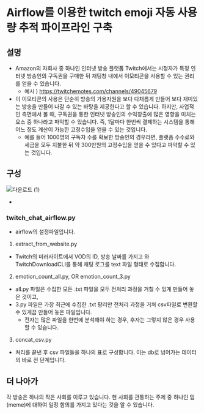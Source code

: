 # Airflow를 이용한 twitch emoji 자동 사용량 추적 파이프라인 구축

## 설명

- Amazon의 자회사 중 하나인 인터넷 방송 플랫폼 Twitch에서는 시청자가 특정 인터넷 방송인의 구독권을 구매한 뒤 채팅창 내에서 이모티콘을 사용할 수 있는 권리를 얻을 수 있습니다. 
  - 예시 ) https://twitchemotes.com/channels/49045679
- 이 이모티콘의 사용은 단순히 방송의 가용자원을 보다 다채롭게 만들어 보다 재미있는 방송을 만들어 나갈 수 있는 바탕을 제공한다고 할 수 있습니다. 하지만, 사업적인 측면에서 볼 때, 구독권을 통한 인터넷 방송인의 수익창출에 많은 영향을 미치는 요소 중 하나라고 파악할 수 있습니다. 즉, 1달마다 한번씩 결제하는 시스템을 통해 어느 정도 계산이 가능한 고정수입을 얻을 수 있는 것입니다.
  - 예를 들어 1000명의 구독자 수를 확보한 방송인의 경우라면, 플랫폼 수수료와 세금을 모두 지불한 뒤 약 300만원의 고정수입을 얻을 수 있다고 파악할 수 있는 것입니다.


  
## 구성
  
  ![다운로드 (1)](https://user-images.githubusercontent.com/76681523/163663999-a1ee034e-b85b-4af4-af0a-5ecc0bb1c0eb.jpg)

- 


### twitch_chat_airflow.py
- airflow의 설정파일입니다.

1. extract_from_website.py
- Twitch의 미러사이트에서 VOD의 ID, 방송 날짜를 가지고 와 TwitchDownloadCLI를 통해 채팅 로그를 text 파일 형태로 수집합니다.
2. emotion_count_all.py, OR emotion_count_3.py
- all.py 파일은 수집한 모든 .txt 파일을 모두 전처리 과정을 거칠 수 있게 만들어 놓은 것이고,
- 3.py 파일은 가장 최근에 수집한 .txt 팡리만 전처리 과정을 거쳐 csv파일로 변환할 수 있게끔 만들어 놓은 파일입니다.
  - 전자는 많은 파일을 한번에 분석해야 하는 경우, 후자는 그렇지 않은 경우 사용할 수 있습니다. 

3. concat_csv.py
- 처리를 끝낸 후 csv 파일들을 하나의 표로 구성합니다. 이는 db로 넘어가는 데이터의 바로 전 단계입니다.


## 더 나아가

각 방송은 하나의 작은 사회를 이루고 있습니다. 현 사회를 관통하는 주제 중 하나인 밈(meme)에 대하여 일정 함의를 가지고 있다는 것을 알 수 있습니다.
